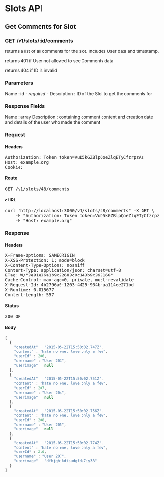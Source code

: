 # Slots API

## Get Comments for Slot

### GET /v1/slots/:id/comments

returns a list of all comments for the slot. Includes User data and timestamp.

returns 401 if User not allowed to see Comments data

returns 404 if ID is invalid

### Parameters

Name : id *- required -*
Description : ID of the Slot to get the comments for


### Response Fields

Name : array
Description : containing comment content and creation date and details of the user who made the comment

### Request

#### Headers

<pre>Authorization: Token token=VuD5kGZBlpQoeZlqETyCfzrpzAs
Host: example.org
Cookie: </pre>

#### Route

<pre>GET /v1/slots/48/comments</pre>

#### cURL

<pre class="request">curl &quot;http://localhost:3000/v1/slots/48/comments&quot; -X GET \
	-H &quot;Authorization: Token token=VuD5kGZBlpQoeZlqETyCfzrpzAs&quot; \
	-H &quot;Host: example.org&quot;</pre>

### Response

#### Headers

<pre>X-Frame-Options: SAMEORIGIN
X-XSS-Protection: 1; mode=block
X-Content-Type-Options: nosniff
Content-Type: application/json; charset=utf-8
ETag: W/&quot;3e81e36a2b9c22683c0c143b9c393160&quot;
Cache-Control: max-age=0, private, must-revalidate
X-Request-Id: 4b2796a0-1203-4425-934b-aa114ee271bd
X-Runtime: 0.015677
Content-Length: 557</pre>

#### Status

<pre>200 OK</pre>

#### Body

```javascript
[
  {
    "createdAt" : "2015-05-22T15:50:02.747Z",
    "content" : "hate no one, love only a few",
    "userId" : 206,
    "username" : "User 203",
    "userimage" : null
  },
  {
    "createdAt" : "2015-05-22T15:50:02.751Z",
    "content" : "hate no one, love only a few",
    "userId" : 207,
    "username" : "User 204",
    "userimage" : null
  },
  {
    "createdAt" : "2015-05-22T15:50:02.756Z",
    "content" : "hate no one, love only a few",
    "userId" : 208,
    "username" : "User 205",
    "userimage" : null
  },
  {
    "createdAt" : "2015-05-22T15:50:02.774Z",
    "content" : "hate no one, love only a few",
    "userId" : 210,
    "username" : "User 207",
    "userimage" : "dfhjghjkdisudgfds7iy38"
  }
]
```
